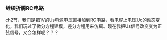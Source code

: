 ### 继续折腾RC电路

ch2节，我们是把1V的Us电源电压直接加到RC电路，看电容上电压Uc的动态变化，我们玩过了微分方程建模，差分方程用来仿真。现在我把Us信号改变变为正弦信号，又会怎样呢？？？



